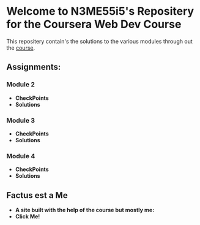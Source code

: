 <h1>Welcome to N3ME55i5's Repositery for the Coursera Web Dev Course</h1>
<p>This repositery contain's the solutions to the various modules through out the <a href="https://www.coursera.org/learn/html-css-javascript-for-web-developers/" target="_blank">course</a>.</p>
<h2>Assignments:</h2>
<h3>Module 2</h3>
<p>
  <ul>
    <li><strong><a href="https://github.com/jhu-ep-coursera/fullstack-course4/blob/master/assignments/assignment2/Assignment-2.md" target="_blank" style="text-decoration:none">CheckPoints</a></strong></li>
    <li><strong><a href="https://n3m355i5.github.io/courseratest/mod2_sol/" target="_blank" style="text-decoration:none">Solutions</a></strong></li>
  </ul>
</p>
<h3>Module 3</h3>
<p>
  <ul>
    <li><strong><a href="https://github.com/jhu-ep-coursera/fullstack-course4/blob/master/assignments/assignment3/Assignment-3.md" target="_blank" style="text-decoration:none">CheckPoints</a></strong></li>
    <li><strong><a href="https://n3m355i5.github.io/courseratest/mod3_sol/" target="_blank" style="text-decoration:none">Solutions</a></strong></li>
  </ul>
</p>
<h3>Module 4</h3>
<p>
  <ul>
    <li><strong><a href="https://github.com/jhu-ep-coursera/fullstack-course4/blob/master/assignments/assignment4/Assignment-4.md" target="_blank" style="text-decoration:none">CheckPoints</a></strong></li>
    <li><strong><a href="https://n3m355i5.github.io/courseratest/mod4_sol/" target="_blank" style="text-decoration:none">Solutions</a></strong></li>
  </ul>
</p>
<h2>Factus est a Me</h2>
<p>
  <ul>
    <li><strong>A site built with the help of the course but mostly me:</strong></li>
    <li><strong><a href="https://n3m355i5.github.io/courseratest/Week%203/" target="_blank" style="text-decoration:none">Click Me!</a></strong></li>
  </ul>
</p>
